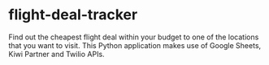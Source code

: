 # flight-deal-tracker
Find out the cheapest flight deal within your budget to one of the locations that you want to visit. This Python application makes use of Google Sheets, Kiwi Partner and Twilio APIs.
